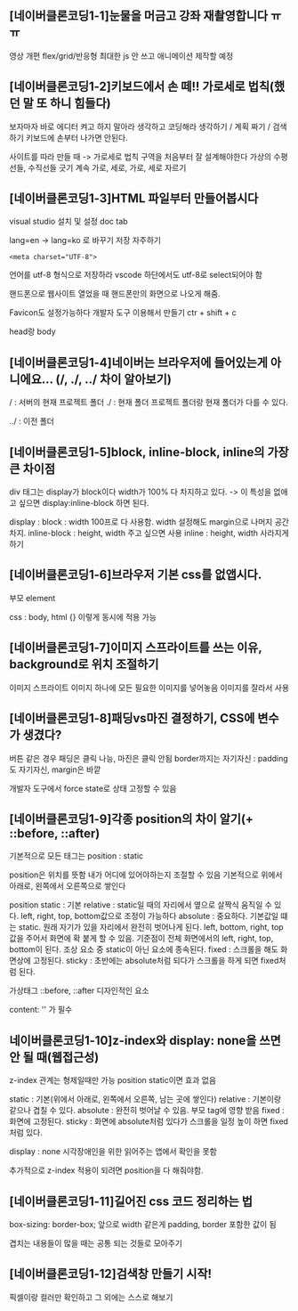 ## [네이버클론코딩1-1]눈물을 머금고 강좌 재촬영합니다 ㅠㅠ
영상 개편
flex/grid/반응형
최대한 js 안 쓰고 애니메이션 제작할 예정


## [네이버클론코딩1-2]키보드에서 손 떼!! 가로세로 법칙(했던 말 또 하니 힘들다)
보자마자 바로 에디터 켜고 하지 말아라
생각하고 코딩해라
생각하기 / 계획 짜기 / 검색 하기
키보드에 손부터 나가면 안된다.

사이트를 따라 만들 때 -> 가로세로 법칙
구역을 처음부터 잘 설계해야한다
가상의 수평선들, 수직선들 긋기
계속 가로, 세로, 가로, 세로 자르기


## [네이버클론코딩1-3]HTML 파일부터 만들어봅시다
visual studio 설치 및 설정
doc tab

lang=en -> lang=ko 로 바꾸기
저장 자주하기
```
<meta charset="UTF-8">
```
언어를 utf-8 형식으로 저장하라
vscode 하단에서도 utf-8로 select되어야 함

<meta name="viewport" content="width=device-width, initial-scale=1.0">
핸드폰으로 웹사이트 열었을 때 핸드폰만의 화면으로 나오게 해줌.

Favicon도 설정가능하다
개발자 도구 이용해서 만들기
ctr + shift + c

head랑 body


## [네이버클론코딩1-4]네이버는 브라우저에 들어있는게 아니에요... (/, ./, ../ 차이 알아보기)
/ : 서버의 현재 프로젝트 폴더
./ : 현재 폴더
프로젝트 폴더랑 현재 폴더가 다를 수 있다.

../ : 이전 폴더


## [네이버클론코딩1-5]block, inline-block, inline의 가장 큰 차이점
div 태그는 display가 block이다
width가 100% 다 차지하고 있다.
  -> 이 특성을 없애고 싶으면 
  display:inline-block
  하면 된다.

display :
block : width 100프로 다 사용함. width 설정해도 margin으로 나머지 공간 차지.
inline-block : height, width 주고 싶으면 사용
inline : height, width 사라지게하기


## [네이버클론코딩1-6]브라우저 기본 css를 없앱시다.
부모 element

css : 
body, html {}
이렇게 동시에 적용 가능


## [네이버클론코딩1-7]이미지 스프라이트를 쓰는 이유, background로 위치 조절하기
이미지 스프라이트
이미지 하나에 모든 필요한 이미지를 넣어놓음
이미지를 잘라서 사용


## [네이버클론코딩1-8]패딩vs마진 결정하기, CSS에 변수가 생겼다?
버튼 같은 경우 패딩은 클릭 나능, 마진은 클릭 안됨
border까지는 자기자신 : padding도 자기자신, margin은 바깥

개발자 도구에서 force state로 상태 고정할 수 있음


## [네이버클론코딩1-9]각종 position의 차이 알기(+ ::before, ::after)
기본적으로 모든 태그는
position : static

position은 위치를 뜻함
내가 어디에 있어야하는지 조절할 수 있음
기본적으로 위에서 아래로, 왼쪽에서 오른쪽으로 쌓인다

position
static : 기본
relative : static일 때의 자리에서 옆으로 살짝식 움직일 수 있다. left, right, top, bottom값으로 조정이 가능하다
absolute : 중요하다. 기본값일 떄는 static. 원래 자기가 있을 자리에서 완전히 벗어나게 된다. left, bottom, right, top 값을 주어서 화면에 확 붙게 할 수 있음. 기준점이 전체 화면에서의 left, right, top, bottom이 된다.
조상 요소 중 static이 아닌 요소에 종속된다.
fixed : 스크롤을 해도 화면상에 고정된다.
sticky : 초반에는 absolute처럼 되다가 스크롤을 하게 되면 fixed처럼 된다.


가상태그 ::before, ::after
디자인적인 요소

content: ''
가 필수


## 네이버클론코딩1-10]z-index와 display: none을 쓰면 안 될 때(웹접근성)
z-index 관계는 형제일때만 가능
position static이면 효과 없음

static : 기본(위에서 아래로, 왼쪽에서 오른쪽, 남는 곳에 쌓인다)
relative : 기본이랑 같으나 겹칠 수 있다.
absolute : 완전히 벗어날 수 있음. 부모 tag에 영향 받음
fixed : 화면에 고정된다.
sticky : 화면에 absolute처럼 있다가 스크롤을 일정 높이 하면 fixed 처럼 있다.

display : none
시각장애인을 위한 읽어주는 앱에서 확인을 못함

추가적으로 z-index 적용이 되려면
position을 다 해줘야함.


## [네이버클론코딩1-11]길어진 css 코드 정리하는 법
box-sizing: border-box;
앞으로 width 같은게 padding, border 포함한 값이 됨

겹치는 내용들이 많을 때는 공통 되는 것들로 모아주기 


## [네이버클론코딩1-12]검색창 만들기 시작!
픽셀이랑 컬러만 확인하고 그 외에는 스스로 해보기
